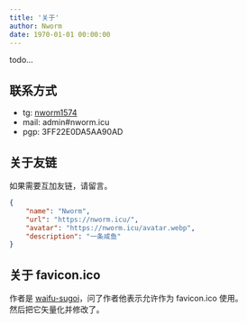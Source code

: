 ```yaml
---
title: '关于'
author: Nworm
date: 1970-01-01 00:00:00
---
```


todo...
## 联系方式

- tg: [nworm1574](https://t.me/nworm1574)
- mail: admin#nworm.icu
- pgp: 3FF22E0DA5AA90AD

## 关于友链
如果需要互加友链，请留言。
```json
{
    "name": "Nworm",
    "url": "https://nworm.icu/",
    "avatar": "https://nworm.icu/avatar.webp",
    "description": "一条咸鱼"
}
```

## 关于 favicon.ico
作者是 [waifu-sugoi](https://www.reddit.com/user/waifu-sugoi/)，问了作者他表示允许作为 favicon.ico 使用。  
然后把它矢量化并修改了。